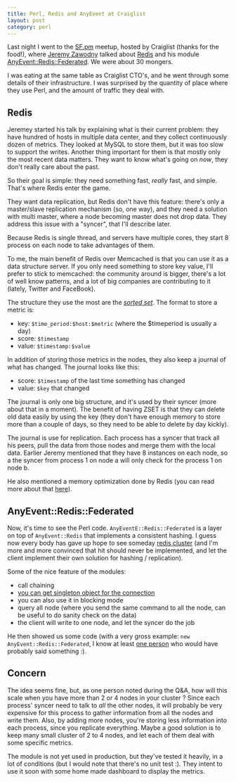 ```yaml
---
title: Perl, Redis and AnyEvent at Craiglist
layout: post
category: perl
---
```


Last night I went to the
[SF.pm](http://www.meetup.com/San-Francisco-Perl-Mongers/) meetup,
hosted by Craiglist (thanks for the food!), where
[Jeremy Zawodny](https://twitter.com/jzawodn) talked about
[Redis](http://redis.io) and his module
[AnyEvent::Redis::Federated](https://metacpan.org/module/AnyEvent::Redis::Federated).
We were about 30 mongers.

I was eating at the same table as Craiglist CTO's, and he went through
some details of their infrastructure.  I was surprised by the quantity
of place where they use Perl, and the amount of traffic they deal with.

## Redis

Jeremey started his talk by explaining what is their current problem:
they have hundred of hosts in multiple data center, and they collect
continuously dozen of metrics.  They looked at MySQL to store them,
but it was too slow to support the writes.  Another thing
important for them is that mostly only the most recent data matters.  They
want to know what's going on *now*, they don't really care about the
past.

So their goal is simple: they need something fast, *really* fast, and
simple.  That's where Redis enter the game.

They want data replication, but
Redis don't have this feature: there's only a master/slave replication
mechanism (so, one way), and they need a solution with multi master,
where a node becoming master does not drop data. They address this
issue with a "syncer", that I'll describe later.

Because Redis is single thread, and servers have multiple cores, they
start 8 process on each node to take advantages of them.

To me, the main benefit of Redis over Memcached is that you can use
it as a data structure server.  If you only need something to store
key value, I'll prefer to stick to memcached: the community around is
bigger, there's a lot of well know patterns, and a lot of big
companies are contributing to it (lately, Twitter and FaceBook).

The structure they use the most are the
[*sorted set*](http://redis.io/commands#sorted_set).  The format to store a metric is:

 *  key: `$time_period:$host:$metric` (where the $timeperiod is
    usually a day)
 *  score: `$timestamp`
 *  value: `$timestamp:$value`

In addition of storing those metrics in the nodes, they also keep a
journal of what has changed.  The journal looks like this:

 *  score: `$timestamp` of the last time something has changed
 *  value: `$key` that changed
  
The journal is only one big structure, and it's used by their syncer
(more about that in a moment).  The benefit of having ZSET is that
they can delete old data easily by using the key (they don't have
enough memory to store more than a couple of days, so they need to be
able to delete by day kickly).

The journal is use for replication.  Each process has a syncer that
track all his peers, pull the data from those nodes and merge them
with the local data.  Earlier Jeremy mentioned that they have 8
instances on each node, so a the syncer from process 1 on node a will
only check for the process 1 on node b.

He also mentioned a memory optimization done by Redis (you can read
more about that [here](http://redis.io/topics/memory-optimization)).

## AnyEvent::Redis::Federated

Now, it's time to see the Perl code. `AnyEventE::Redis::Federated` is
a layer on top of `AnyEvent::Redis` that implements a consistent
hashing.  I guess now every body has gave up hope to see someday
[redis cluster](http://redis.io/topics/cluster-spec) (and I'm more and
more convinced that hit should never be implemented, and let the
client implement their own solution for hashing / replication).

Some of the nice feature of the modules:

 *  call chaining
 *  [you can get singleton object for the connection](https://metacpan.org/module/AnyEvent::Redis::Federated#SHARED-CONNECTIONS)
 *  you can also use it in blocking mode
 *  query all node (where you send the same command to all the node,
   can be useful to do sanity check on the data)
 *  the client will write to one node, and let the syncer do the job

He then showed us some code (with a very gross example: `new
AnyEvent::Redis::Federated`, I know at least
[one person](http://search.cpan.org/perldoc?indirect) who would have
probably said something :).

## Concern

The idea seems fine, but, as one person noted during the Q&A, how will
this scale when you have more than 2 or 4 nodes in your cluster ?
Since each process' syncer need to talk to *all* the other nodes, it
will probably be very expensive for this process to gather information
from all the nodes and write them.  Also, by adding more nodes, you're
storing less information into each process, since you replicate
everything.  Maybe a good solution is to keep many small cluster of
2 to 4 nodes, and let each of them deal with some specific metrics.

The module is not yet used in production, but they've tested it
heavily, in a lot of conditions (but I would note that there's no unit
test :).  They intent to use it soon with some
home made dashboard to display the metrics.

